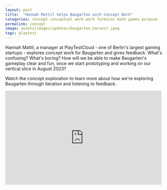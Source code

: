 ```yaml
---
layout: post
title:  "Hannah Mattil helps Baugarten with Concept Work"
categories: concept conceptual work work formulas math games purpose 
permalink: concept
image: assets/images/updates/baugarten_harvest.jpeg
tags: playtest
---
```


Hannah Mattil, a manager at PlayTestCloud - one of Berlin's largest gaming startups - explores concept work for Baugarten and gives feedback. What's confusing? What's boring? How will we be able to make Baugarten's gameplay clear and fun, once we start prototyping and working on our vertical slice in August 2023? 

Watch the concept exploration to learn more about how we're exploring Baugarten through iteration and listening to feedback.

<iframe width="500" height="300" src="https://www.youtube.com/embed/X5riJDo2WQ4" title="YouTube video player" frameborder="0" allow="accelerometer; autoplay; clipboard-write; encrypted-media; gyroscope; picture-in-picture" allowfullscreen></iframe>

<br>
<br>
